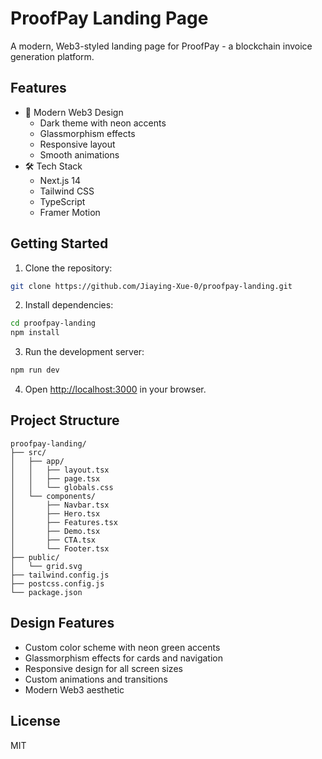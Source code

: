 # ProofPay Landing Page

A modern, Web3-styled landing page for ProofPay - a blockchain invoice generation platform.

## Features

- 🎨 Modern Web3 Design
  - Dark theme with neon accents
  - Glassmorphism effects
  - Responsive layout
  - Smooth animations
- 🛠 Tech Stack
  - Next.js 14
  - Tailwind CSS
  - TypeScript
  - Framer Motion

## Getting Started

1. Clone the repository:
```bash
git clone https://github.com/Jiaying-Xue-0/proofpay-landing.git
```

2. Install dependencies:
```bash
cd proofpay-landing
npm install
```

3. Run the development server:
```bash
npm run dev
```

4. Open [http://localhost:3000](http://localhost:3000) in your browser.

## Project Structure

```
proofpay-landing/
├── src/
│   ├── app/
│   │   ├── layout.tsx
│   │   ├── page.tsx
│   │   └── globals.css
│   └── components/
│       ├── Navbar.tsx
│       ├── Hero.tsx
│       ├── Features.tsx
│       ├── Demo.tsx
│       ├── CTA.tsx
│       └── Footer.tsx
├── public/
│   └── grid.svg
├── tailwind.config.js
├── postcss.config.js
└── package.json
```

## Design Features

- Custom color scheme with neon green accents
- Glassmorphism effects for cards and navigation
- Responsive design for all screen sizes
- Custom animations and transitions
- Modern Web3 aesthetic

## License

MIT
